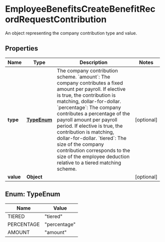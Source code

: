 

# EmployeeBenefitsCreateBenefitRecordRequestContribution

An object representing the company contribution type and value.

## Properties

| Name | Type | Description | Notes |
|------------ | ------------- | ------------- | -------------|
|**type** | [**TypeEnum**](#TypeEnum) | The company contribution scheme.  &#x60;amount&#x60;: The company contributes a fixed amount per payroll. If elective is true, the contribution is matching, dollar-for-dollar.  &#x60;percentage&#x60;: The company contributes a percentage of the payroll amount per payroll period. If elective is true, the contribution is matching, dollar-for-dollar.  &#x60;tiered&#x60;: The size of the company contribution corresponds to the size of the employee deduction relative to a tiered matching scheme. |  [optional] |
|**value** | **Object** |  |  [optional] |



## Enum: TypeEnum

| Name | Value |
|---- | -----|
| TIERED | &quot;tiered&quot; |
| PERCENTAGE | &quot;percentage&quot; |
| AMOUNT | &quot;amount&quot; |



